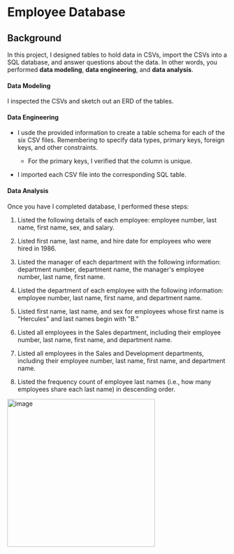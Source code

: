 # Employee Database

## Background

In this project, I designed tables to hold data in CSVs, import the CSVs into a SQL database, and answer questions about the data. In other words, you performed **data modeling**, **data engineering**, and **data analysis**.


#### Data Modeling

I inspected the CSVs and sketch out an ERD of the tables. 

#### Data Engineering

* I usde the provided information to create a table schema for each of the six CSV files. Remembering to specify data types, primary keys, foreign keys, and other constraints.

  * For the primary keys, I verified that the column is unique. 

* I imported each CSV file into the corresponding SQL table. 

#### Data Analysis

Once you have I completed database, I performed these steps:

1. Listed the following details of each employee: employee number, last name, first name, sex, and salary.

2. Listed first name, last name, and hire date for employees who were hired in 1986.

3. Listed the manager of each department with the following information: department number, department name, the manager's employee number, last name, first name.

4. Listed the department of each employee with the following information: employee number, last name, first name, and department name.

5. Listed first name, last name, and sex for employees whose first name is "Hercules" and last names begin with "B."

6. Listed all employees in the Sales department, including their employee number, last name, first name, and department name.

7. Listed all employees in the Sales and Development departments, including their employee number, last name, first name, and department name.

8. Listed the frequency count of employee last names (i.e., how many employees share each last name) in descending order.

<img width="338" alt="image" src="https://user-images.githubusercontent.com/85926823/195665341-def8a91b-7836-42c0-91c4-55e03cfd98d8.png">

